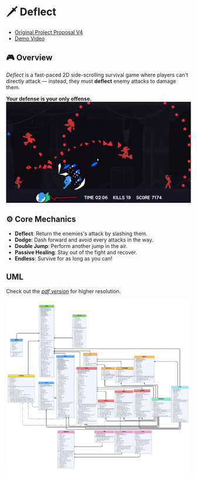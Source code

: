 # 🗡️ Deflect
- [Original Project Proposal V4](other\Project_Proposal_v4.pdf)
- [Demo Video](links)
## 🎮 Overview
_Deflect_ is a fast-paced 2D side-scrolling survival game where players can't directly attack — instead, they must **deflect** enemy attacks to damage them. 

**Your defense is your only offense.**
![Gameplay screenshot](screenshots/gameplay/gameplay2.png)
## ⚙️ Core Mechanics
- **Deflect**: Return the enemies's attack by slashing them.
- **Dodge**: Dash forward and avoid every attacks in the way.
- **Double Jump**: Perform another jump in the air.
- **Passive Healing**: Stay out of the fight and recover.
- **Endless**: Survive for as long as you can!

## UML
Check out the [*pdf version*](other\UML.pdf) for higher resolution.

![UML](other\UML.jpg)
